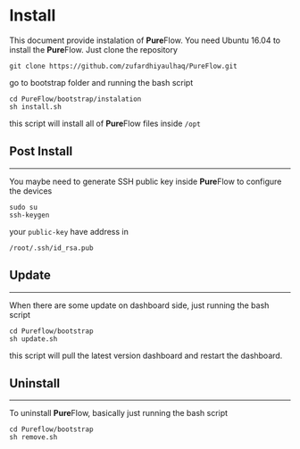 # Install

This document provide instalation of **Pure**Flow. You need Ubuntu 16.04 to install the **Pure**Flow. Just clone the repository
```
git clone https://github.com/zufardhiyaulhaq/PureFlow.git
```
go to bootstrap folder and running the bash script
```
cd PureFlow/bootstrap/instalation
sh install.sh
```
this script will install all of **Pure**Flow files inside `/opt`

## Post Install
---
You maybe need to generate SSH public key inside **Pure**Flow to configure the devices
```
sudo su
ssh-keygen
```
your `public-key` have address in
```
/root/.ssh/id_rsa.pub
```

## Update
---
When there are some update on dashboard side, just running the bash script
```
cd Pureflow/bootstrap
sh update.sh
```
this script will pull the latest version dashboard and restart the dashboard.

## Uninstall
---
To uninstall **Pure**Flow, basically just running the bash script
```
cd Pureflow/bootstrap
sh remove.sh
```

